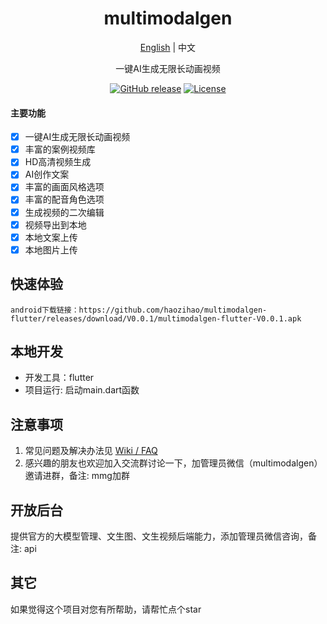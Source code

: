 <div align="center">

<h1 align="center">multimodalgen</h1>

[English](./README_EN.md) | 中文

一键AI生成无限长动画视频

[![GitHub release](https://img.shields.io/static/v1?label=release&message=v0.0.1&color=blue)](https://www.github.com/haozihao/multimodalgen-flutter)
[![License](https://img.shields.io/badge/license-Apache%202-4EB1BA.svg)](https://www.apache.org/licenses/LICENSE-2.0.html)

</div>

#### 主要功能
- [X] 一键AI生成无限长动画视频
- [X] 丰富的案例视频库
- [X] HD高清视频生成
- [X] AI创作文案
- [X] 丰富的画面风格选项
- [X] 丰富的配音角色选项
- [X] 生成视频的二次编辑
- [X] 视频导出到本地
- [X] 本地文案上传
- [X] 本地图片上传

## 快速体验
    android下载链接：https://github.com/haozihao/multimodalgen-flutter/releases/download/V0.0.1/multimodalgen-flutter-V0.0.1.apk

## 本地开发
- 开发工具：flutter
- 项目运行: 启动main.dart函数

## 注意事项

1. 常见问题及解决办法见 [Wiki / FAQ](https://github.com/haozihao/multimodalgen-flutter/wiki/FAQ)
2. 感兴趣的朋友也欢迎加入交流群讨论一下，加管理员微信（multimodalgen）邀请进群，备注: mmg加群


## 开放后台

提供官方的大模型管理、文生图、文生视频后端能力，添加管理员微信咨询，备注: api

## 其它

如果觉得这个项目对您有所帮助，请帮忙点个star



